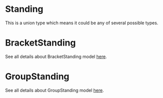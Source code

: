 # Standing

This is a union type which means it could be any of several possible types.

# BracketStanding

See all details about BracketStanding model [here](BracketStanding.md).

# GroupStanding

See all details about GroupStanding model [here](GroupStanding.md).

<!-- This file was generated by liblab | https://liblab.com/ -->
